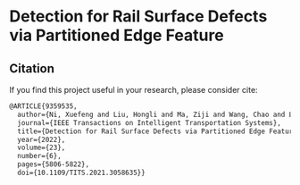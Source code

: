 # Detection for Rail Surface Defects via Partitioned Edge Feature

## Citation

If you find this project useful in your research, please consider cite:

```latex
@ARTICLE{9359535,
  author={Ni, Xuefeng and Liu, Hongli and Ma, Ziji and Wang, Chao and Liu, Jianwei},
  journal={IEEE Transactions on Intelligent Transportation Systems}, 
  title={Detection for Rail Surface Defects via Partitioned Edge Feature}, 
  year={2022},
  volume={23},
  number={6},
  pages={5806-5822},
  doi={10.1109/TITS.2021.3058635}}
```
